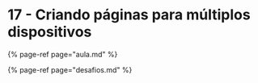 # 17 - Criando páginas para múltiplos dispositivos

{% page-ref page="aula.md" %}

{% page-ref page="desafios.md" %}

